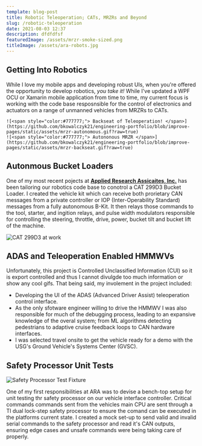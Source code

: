 ```yaml
---
template: blog-post
title: Robotic Teleoperation; CATs, MRZRs and Beyond
slug: /robotic-teleoperation
date: 2021-08-03 12:37
description: dfdfdfsf
featuredImage: /assets/mrzr-smoke-sized.png
titleImage: /assets/ara-robots.jpg
---
```


## Getting Into Robotics

While I love my mobile apps and developing robust UIs, when you're offered the opportunity to develop robotics, _you take it!_ While I've updated a WPF OCU or Xamarin mobile application from time to time, my current focus is working with the code base resposnsible for the control of electronics and actuators on a range of unmanned vehicles from MRZRs to CATs.

```grid|2|
![<span style="color:#777777;"> Backseat of Teleoperation! </span>](https://github.com/bkowalczyk21/engineering-portfolio/blob/improve-pages/static/assets/mrzr-autonomous.gif?raw=true)
![<span style="color:#777777;"> Autononous MRZR </span>](https://github.com/bkowalczyk21/engineering-portfolio/blob/improve-pages/static/assets/mrzr-backseat.gif?raw=true)
```

## Autonmous Bucket Loaders

One of my most recent pojects at **[<ins>Applied Research Assicaites, Inc.</ins>](https://www.ara.com)** has been tailoring our robotics code base to conotrol a CAT 299D3 Bucket Loader. I created the vehicle kit which can receive both prorietary CAN messages from a private controller or IOP (Inter-Operability Standard) messages from a fully autonomous B-Kit. It then relays those commands to the tool, starter, and ingition relays, and pulse width modulators responsible for controlling the steering, throttle, drive, power, bucket tilt and bucket lift of the machine.

![<span style="color:#777777;"> CAT 299D3 at work </span>](/assets/cat299D3.jpeg)

## ADAS and Teleoperation Enabled HMMWVs

Unfortunately, this project is Controlled Unclassified Information (CUI) so it is export controlled and thus I cannot divulgde too much information or show any cool gifs. That being said, my involement in the project included:

- Developing the UI of the ADAS (Advanced Driver Assist) teleoperation control interface. 
- As the only sfotware engineer willing to drive the HMMWV I was also responsible for much of the debugging process, leading to an expansive knowledge of the overal system; from ML algorithms detecting pedestrians to adaptive cruise feedback loops to CAN hardware interfaces.
- I was selected travel onsite to get the vehicle ready for a demo with the USG's Ground Vehicle's Systems Center (GVSC).

## Safety Processor Unit Tests

![<span style="color:#777777;"> Safety Processor Test Fixture </span>](/assets/ara-test-fixture.jpg)

One of my first responsibilities at ARA was to devise a bench-top setup for unit testing thr safety processor on our vehicle interface controller. Critical commands commands sent from the vehicles main CPU are sent through a TI dual lock-step safety processor to ensure the comand can be executed in the platforms current state. I created a mock set-up to send valid and invalid serial commands to the safety processor and read it's CAN outputs, ensuring edge cases and unsafe commands were being taking care of properly.
